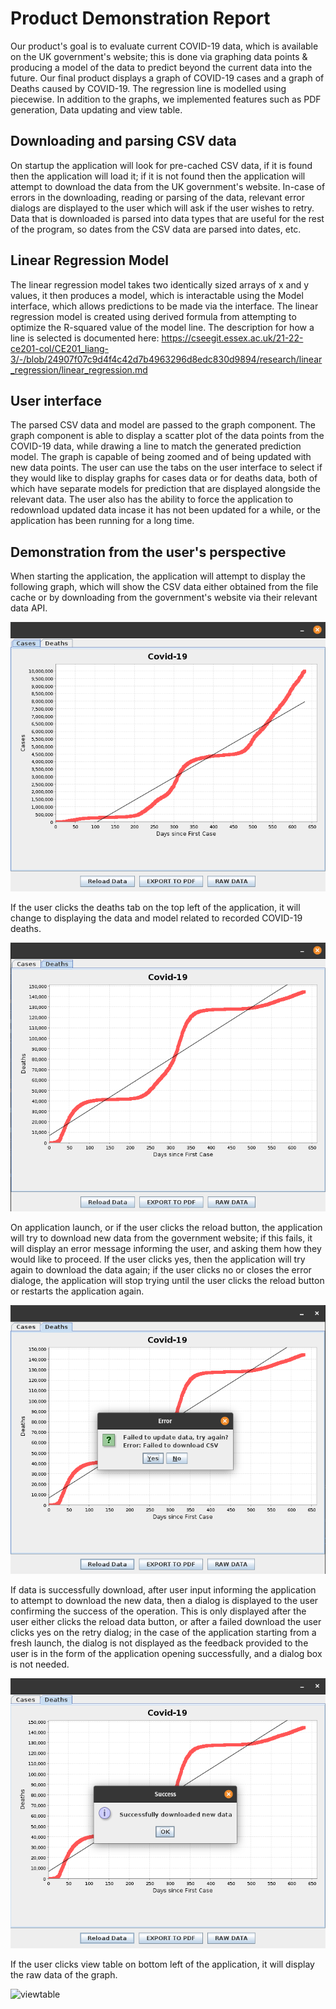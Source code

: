 # Product Demonstration Report

Our product's goal is to evaluate current COVID-19 data, which is available on the UK government's website; this is done via graphing data points & producing a model of the data to predict beyond the current data into the future. Our final product displays a graph of COVID-19 cases and a graph of Deaths caused by COVID-19. The regression line is modelled using piecewise. In addition to the graphs, we implemented features such as PDF generation, Data updating and view table.

## Downloading and parsing CSV data
On startup the application will look for pre-cached CSV data, if it is found then the application will load it; if it is not found then the application will attempt to download the data from the UK government's website. In-case of errors in the downloading, reading or parsing of the data, relevant error dialogs are displayed to the user which will ask if the user wishes to retry. Data that is downloaded is parsed into data types that are useful for the rest of the program, so dates from the CSV data are parsed into dates, etc. 

## Linear Regression Model
The linear regression model takes two identically sized arrays of x and y values, it then produces a model, which is interactable using the Model interface, which allows predictions to be made via the interface. The linear regression model is created using derived formula from attempting to optimize the R-squared value of the model line. The description for how a line is selected is documented here: https://cseegit.essex.ac.uk/21-22-ce201-col/CE201_liang-3/-/blob/24907f07c9d4f4c42d7b4963296d8edc830d9894/research/linear_regression/linear_regression.md

## User interface
The parsed CSV data and model are passed to the graph component. The graph component is able to display a scatter plot of the data points from the COVID-19 data, while drawing a line to match the generated prediction model. The graph is capable of being zoomed and of being updated with new data points. The user can use the tabs on the user interface to select if they would like to display graphs for cases data or for deaths data, both of which have separate models for prediction that are displayed alongside the relevant data. The user also has the ability to force the application to redownload updated data incase it has not been updated for a while, or the application has been running for a long time.

## Demonstration from the user's perspective

When starting the application, the application will attempt to display the following graph, which will show the CSV data either obtained from the file cache or by downloading from the government's website via their relevant data API.

![cases](Images/cases.png "user interface displaying a graph of COVID-19 case history")

If the user clicks the deaths tab on the top left of the application, it will change to displaying the data and model related to recorded COVID-19 deaths.

![deaths](Images/deaths.png "user interface displaying a graph of COVID-19 death history")

On application launch, or if the user clicks the reload button, the application will try to download new data from the government website; if this fails, it will display an error message informing the user, and asking them how they would like to proceed. If the user clicks yes, then the application will try again to download the data again; if the user clicks no or closes the error dialoge, the application will stop trying until the user clicks the reload button or restarts the application again.

![failure](Images/failure.png "user interface displaying an error after failing to downloaded updated data")

If data is successfully download, after user input informing the application to attempt to download the new data, then a dialog is displayed to the user confirming the success of the operation. This is only displayed after the user either clicks the reload data button, or after a failed download the user clicks yes on the retry dialog; in the case of the application starting from a fresh launch, the dialog is not displayed as the feedback provided to the user is in the form of the application opening successfully, and a dialog box is not needed.

![success](Images/success.png "user interface displaying a confirmation message after it successfully downloads updated data")

If the user clicks view table on bottom left of the application, it will display the raw data of the graph.

![viewtable](Images/viewtable.png "user interface displaying raw data of the table")



